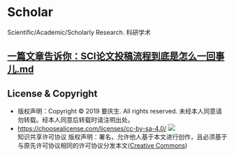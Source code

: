 # Scholar
Scientific/Academic/Scholarly Research. 科研学术

## [一篇文章告诉你：SCI论文投稿流程到底是怎么一回事儿.md](https://github.com/yaoqs/Scholar/blob/master/%E4%B8%80%E7%AF%87%E6%96%87%E7%AB%A0%E5%91%8A%E8%AF%89%E4%BD%A0%EF%BC%9ASCI%E8%AE%BA%E6%96%87%E6%8A%95%E7%A8%BF%E6%B5%81%E7%A8%8B%E5%88%B0%E5%BA%95%E6%98%AF%E6%80%8E%E4%B9%88%E4%B8%80%E5%9B%9E%E4%BA%8B%E5%84%BF.md)

## License & Copyright
* 版权声明：Copyright © 2019 要庆生. All rights reserved. 未经本人同意请勿转载。经本人同意后转载时请注明出处。
* https://choosealicense.com/licenses/cc-by-sa-4.0/ ![](https://csdnimg.cn/release/phoenix/images/creativecommons/80x15.png)\
知识共享许可协议 版权声明：署名，允许他人基于本文进行创作，且必须基于与原先许可协议相同的许可协议分发本文([Creative Commons](http://creativecommons.org/licenses/by-sa/4.0/ ))
